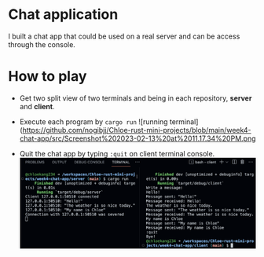 # Chat application
I built a chat app that could be used on a real server and can be access through the console.

# How to play
- Get two split view of two terminals and being in each repository, **server** and **client**.

- Execute each program by `cargo run`
![running terminal](https://github.com/nogibjj/Chloe-rust-mini-projects/blob/main/week4-chat-app/src/Screenshot%202023-02-13%20at%2011.17.34%20PM.png

- Quit the chat app by typing `:quit` on client terminal console.
![quit app](https://github.com/nogibjj/Chloe-rust-mini-projects/blob/main/week4-chat-app/src/Screenshot%202023-02-13%20at%2011.17.51%20PM.png)
